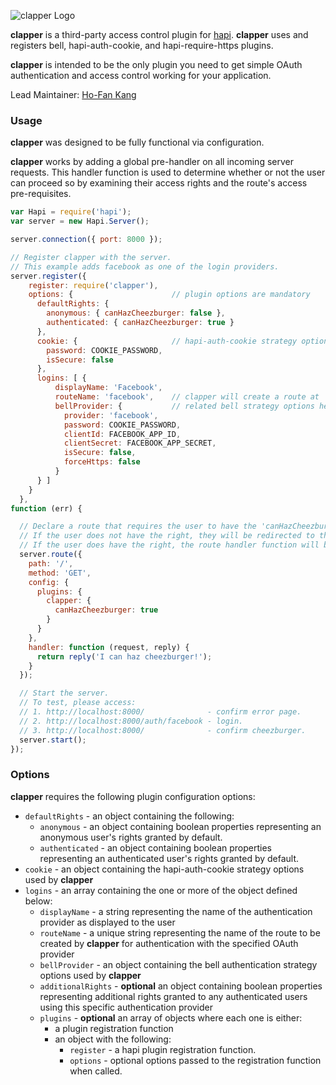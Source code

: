 ![clapper Logo](https://raw.github.com/hofan41/clapper/master/images/clapper.png)

**clapper** is a third-party access control plugin for [hapi](https://github.com/hapijs/hapi). **clapper** uses and registers bell, hapi-auth-cookie, and hapi-require-https plugins. 

**clapper** is intended to be the only plugin you need to get simple OAuth authentication and access control working for your application.


Lead Maintainer: [Ho-Fan Kang](https://github.com/hofan41)

### Usage

**clapper** was designed to be fully functional via configuration.

**clapper** works by adding a global pre-handler on all incoming server requests. This handler function is used to determine whether or not 
the user can proceed so by examining their access rights and the route's access pre-requisites.

```javascript
var Hapi = require('hapi');
var server = new Hapi.Server();

server.connection({ port: 8000 });

// Register clapper with the server.
// This example adds facebook as one of the login providers.
server.register({ 
    register: require('clapper'),
    options: {                      // plugin options are mandatory
      defaultRights: {
        anonymous: { canHazCheezburger: false },
        authenticated: { canHazCheezburger: true }
      },
      cookie: {                     // hapi-auth-cookie strategy options here
        password: COOKIE_PASSWORD,
        isSecure: false
      },
      logins: [ {
          displayName: 'Facebook',
          routeName: 'facebook',    // clapper will create a route at '/auth/facebook'
          bellProvider: {           // related bell strategy options here
            provider: 'facebook',
            password: COOKIE_PASSWORD,
            clientId: FACEBOOK_APP_ID,
            clientSecret: FACEBOOK_APP_SECRET,
            isSecure: false,
            forceHttps: false
          }
      } ]
    }
  },
function (err) {

  // Declare a route that requires the user to have the 'canHazCheezburger' right.
  // If the user does not have the right, they will be redirected to the error view.
  // If the user does have the right, the route handler function will be executed.
  server.route({
    path: '/',
    method: 'GET',
    config: {
      plugins: {
        clapper: {
          canHazCheezburger: true
        }
      }
    },
    handler: function (request, reply) {
      return reply('I can haz cheezburger!');
    }
  });

  // Start the server.
  // To test, please access:
  // 1. http://localhost:8000/              - confirm error page.
  // 2. http://localhost:8000/auth/facebook - login.
  // 3. http://localhost:8000/              - confirm cheezburger.
  server.start();
});
```

### Options

**clapper** requires the following plugin configuration options:
- `defaultRights` - an object containing the following:
    - `anonymous` - an object containing boolean properties representing an anonymous user's rights granted by default.
    - `authenticated` - an object containing boolean properties representing an authenticated user's rights granted by default.
- `cookie` - an object containing the hapi-auth-cookie strategy options used by **clapper**
- `logins` - an array containing the one or more of the object defined below:
    - `displayName` - a string representing the name of the authentication provider as displayed to the user
    - `routeName` - a unique string representing the name of the route to be created by **clapper** for authentication with the specified OAuth provider
    - `bellProvider` - an object containing the bell authentication strategy options used by **clapper**
    - `additionalRights` - **optional** an object containing boolean properties representing additional rights granted to any authenticated users using this specific authentication provider
    - `plugins` - **optional** an array of objects where each one is either:
        - a plugin registration function
        - an object with the following:
            - `register` - a hapi plugin registration function.
            - `options` - optional options passed to the registration function when called.
